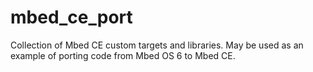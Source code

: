 # mbed_ce_port

Collection of Mbed CE custom targets and libraries.
May be used as an example of porting code from Mbed OS 6 to Mbed CE.